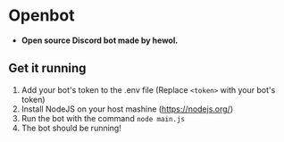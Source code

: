 # Openbot
- **Open source Discord bot made by hewol.**

## Get it running
1. Add your bot's token to the .env file (Replace `<token>` with your bot's token)
2. Install NodeJS on your host mashine (https://nodejs.org/)
3. Run the bot with the command `node main.js`
4. The bot should be running!